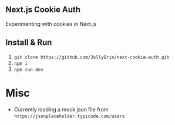 ## Next.js Cookie Auth

Experimenting with cookies in Next.js

## Install & Run

1. `git clone https://github.com/JollyGrin/next-cookie-auth.git`
2. `npm i`
3. `npm run dev`

# Misc

- Currently loading a mock json file from `https://jsonplaceholder.typicode.com/users`

